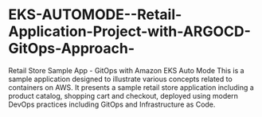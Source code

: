 # EKS-AUTOMODE--Retail-Application-Project-with-ARGOCD-GitOps-Approach-
Retail Store Sample App - GitOps with Amazon EKS Auto Mode
This is a sample application designed to illustrate various concepts related to containers on AWS. It presents a sample retail store application including a product catalog, shopping cart and checkout, deployed using modern DevOps practices including GitOps and Infrastructure as Code.
